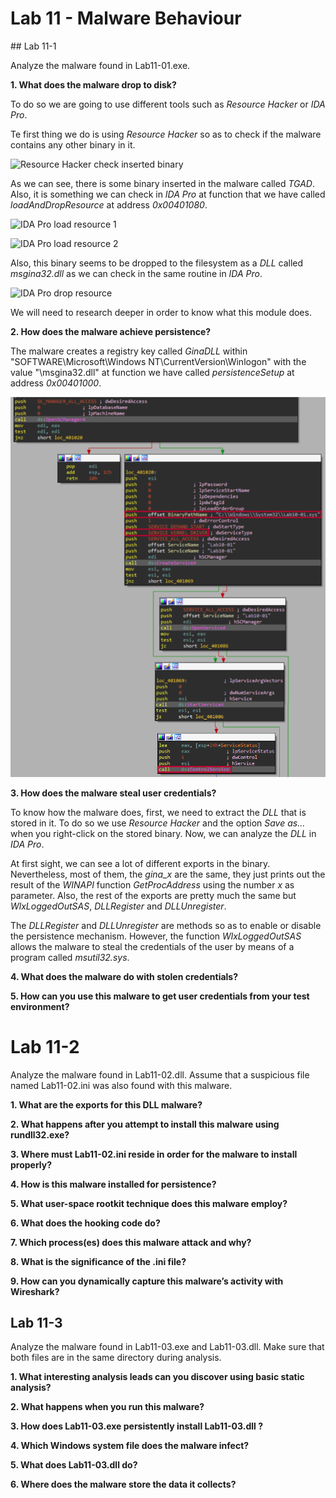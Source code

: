 # Lab 11 - Malware Behaviour

## Lab 11-1

Analyze the malware found in Lab11-01.exe.

**1. What does the malware drop to disk?**

To do so we are going to use different tools such as _Resource Hacker_ or _IDA Pro_.

Te first thing we do is using _Resource Hacker_ so as to check if the malware contains any other binary in it.

![_Resource Hacker_ check inserted binary](../Pictures/Lab_10/lab_10-01_1_resource_hacker_1.png)

As we can see, there is some binary inserted in the malware called _TGAD_. Also, it is something we can check in _IDA Pro_ at function that we have called _loadAndDropResource_ at address _0x00401080_.

![_IDA Pro_ load resource 1](../Pictures/Lab_10/lab_10-01_1_ida_pro_1.png)

![_IDA Pro_ load resource 2](../Pictures/Lab_10/lab_10-01_1_ida_pro_2.png)

Also, this binary seems to be dropped to the filesystem as a _DLL_ called _msgina32.dll_ as we can check in the same routine in _IDA Pro_.

![_IDA Pro_ drop resource](../Pictures/Lab_10/lab_10-01_1_ida_pro_3.png)

We will need to research deeper in order to know what this module does.

**2. How does the malware achieve persistence?**

The malware creates a registry key called _GinaDLL_ within "SOFTWARE\Microsoft\Windows NT\CurrentVersion\Winlogon" with the value "\msgina32.dll" at function we have called _persistenceSetup_ at address _0x00401000_.

![_IDA Pro_ load resource 1](../Pictures/Lab_10/lab_10-01_2_ida_pro_1.png)

**3. How does the malware steal user credentials?**

To know how the malware does, first, we need to extract the _DLL_ that is stored in it. To do so we use _Resource Hacker_ and the option _Save as..._ when you right-click on the stored binary. Now, we can analyze the _DLL_ in _IDA Pro_.

At first sight, we can see a lot of different exports in the binary. Nevertheless, most of them, the _gina_x_ are the same, they just prints out the result of the _WINAPI_ function _GetProcAddress_ using the number _x_ as parameter. Also, the rest of the exports are pretty much the same but _WlxLoggedOutSAS_, _DLLRegister_ and _DLLUnregister_.

The _DLLRegister_ and _DLLUnregister_ are methods so as to enable or disable the persistence mechanism. However, the function _WlxLoggedOutSAS_ allows the malware to steal the credentials of the user by means of a program called _msutil32.sys_.

**4. What does the malware do with stolen credentials?**

**5. How can you use this malware to get user credentials from your test environment?**

# Lab 11-2

Analyze the malware found in Lab11-02.dll. Assume that a suspicious file named Lab11-02.ini was also found with this malware.

**1. What are the exports for this DLL malware?**

**2. What happens after you attempt to install this malware using rundll32.exe?**

**3. Where must Lab11-02.ini reside in order for the malware to install properly?**

**4. How is this malware installed for persistence?**

**5. What user-space rootkit technique does this malware employ?**

**6. What does the hooking code do?**

**7. Which process(es) does this malware attack and why?**

**8. What is the significance of the .ini file?**

**9. How can you dynamically capture this malware’s activity with Wireshark?**

## Lab 11-3

Analyze the malware found in Lab11-03.exe and Lab11-03.dll. Make sure that both files are in the same directory during analysis.

**1. What interesting analysis leads can you discover using basic static analysis?**

**2. What happens when you run this malware?**

**3. How does Lab11-03.exe persistently install Lab11-03.dll ?**

**4. Which Windows system file does the malware infect?**

**5. What does Lab11-03.dll do?**

**6. Where does the malware store the data it collects?**
